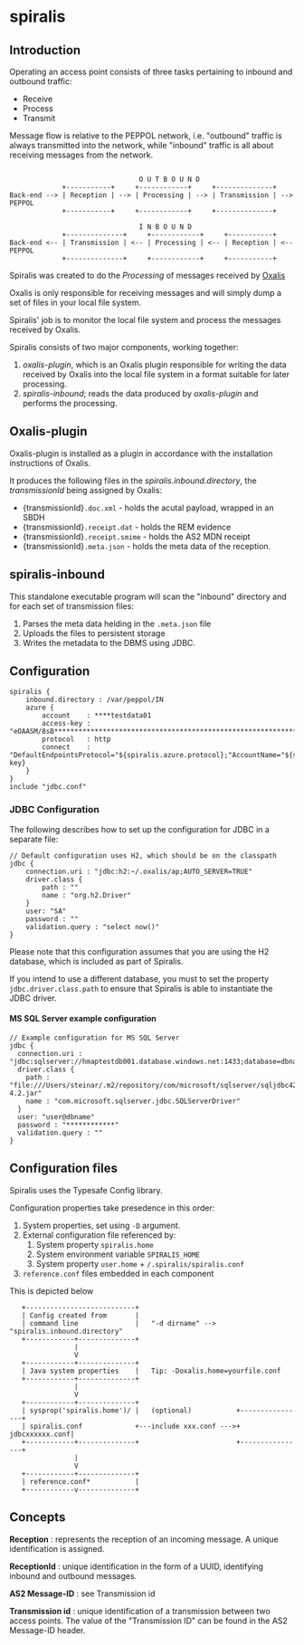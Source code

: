 # spiralis

## Introduction

Operating an access point consists of three tasks pertaining to inbound and outbound traffic:

 * Receive
 * Process
 * Transmit

Message flow is relative to the PEPPOL network, i.e. "outbound" traffic is always transmitted
into the network, while "inbound" traffic is all about receiving messages
from the network.

```

                                O U T B O U N D
             +-----------+     +------------+     +--------------+
Back-end --> | Reception | --> | Processing | --> | Transmission | --> PEPPOL
             +-----------+     +------------+     +--------------+

                                I N B O U N D
             +--------------+     +------------+     +-----------+
Back-end <-- | Transmission | <-- | Processing | <-- | Reception | <-- PEPPOL
             +--------------+     +------------+     +-----------+

```

Spiralis was created to do the *Processing* of messages received by
 [Oxalis](http://github.com/difi/oxalis)

Oxalis is only responsible for receiving messages and will simply dump a set of files in your
 local file system.

Spiralis' job is to monitor the local file system and process the messages received by Oxalis.

Spiralis consists of two major components, working together:

 1. *oxalis-plugin*, which is an Oxalis plugin responsible for writing the data received by Oxalis
    into the local file system in a format suitable for later processing.
 1. *spiralis-inbound*; reads the data produced by *oxalis-plugin* and performs the processing.


## Oxalis-plugin

Oxalis-plugin is installed as a plugin in accordance with the installation instructions of Oxalis.

It produces the following files in the *spiralis.inbound.directory*, the *transmissionId* being assigned by Oxalis:

 * {transmissionId}`.doc.xml` - holds the acutal payload, wrapped in an SBDH
 * {transmissionId}`.receipt.dat` - holds the REM evidence
 * {transmissionId}`.receipt.smime` - holds the AS2 MDN receipt
 * {transmissionId}`.meta.json` - holds the meta data of the reception.


## spiralis-inbound

This standalone executable program will scan the "inbound" directory and for each set of transmission files:

 1. Parses the meta data helding in the `.meta.json` file
 1. Uploads the files to persistent storage
 1. Writes the metadata to the DBMS using JDBC.

## Configuration

```
spiralis {
    inbound.directory : /var/peppol/IN
    azure {
	    account    : ****testdata01
	    access-key : "eOAASM/8sB****************************************************************************=="
	    protocol   : http
	    connect    : "DefaultEndpointsProtocol="${spiralis.azure.protocol};"AccountName="${spiralis.azure.account};"AccountKey="${spiralis.azure.access-key}
	}
}
include "jdbc.conf"
```

### JDBC Configuration

The following describes how to set up the configuration for JDBC in a separate file:

```
// Default configuration uses H2, which should be on the classpath
jdbc {
	connection.uri : "jdbc:h2:~/.oxalis/ap;AUTO_SERVER=TRUE"
	driver.class {
	    path : ""
	    name : "org.h2.Driver"
	}
	user: "SA"
	password : ""
	validation.query : "select now()"
}
```

Please note that this configuration assumes that you are using the H2 database, which is included as
 part of Spiralis.

If you intend to use a different database, you must to set the property `jdbc.driver.class.path` to ensure
that Spiralis is able to instantiate the JDBC driver.

#### MS SQL Server example configuration
```
// Example configuration for MS SQL Server
jdbc {
  connection.uri : "jdbc:sqlserver://hmaptestdb001.database.windows.net:1433;database=dbname;encrypt=true;trustServerCertificate=false;hostNameInCertificate=*.database.windows.net;loginTimeout=30;"
  driver.class {
    path : "file:///Users/steinar/.m2/repository/com/microsoft/sqlserver/sqljdbc42/4.2/sqljdbc42-4.2.jar"
    name : "com.microsoft.sqlserver.jdbc.SQLServerDriver"
  }
  user: "user@dbname"
  password : "************"
  validation.query : ""
}
```


## Configuration files

Spiralis uses the Typesafe Config library.

Configuration properties take presedence in this order:

 1. System properties, set using `-D` argument.
 2. External configuration file referenced by:
     1. System property `spiralis.home`
     1. System environment variable `SPIRALIS_HOME`
     1. System property `user.home` + `/.spiralis/spiralis.conf`
 1. `reference.conf` files embedded in each component

 This is depicted below

 ```
    +---------------------------+
    | Config created from       |
    | command line              |   "-d dirname" --> "spiralis.inbound.directory"
    +------------+--------------+
                 |
                 V
    +------------+--------------+
    | Java system properties    |   Tip: -Doxalis.home=yourfile.conf
    +------------+--------------+
                 |
                 V
    +------------+--------------+
    | sysprop('spiralis.home')/ |   (optional)           +----------------+
    | spiralis.conf             +---include xxx.conf --->+ jdbcxxxxxx.conf|
    +------------+--------------+                        +----------------+
                 |
                 V
    +------------+--------------+
    | reference.conf*           |
    +------------v--------------+

 ```

## Concepts

**Reception** : represents the reception of an incoming message. A unique identification is assigned.

**ReceptionId** : unique identification in the form of a UUID, identifying inbound and outbound messages.

**AS2 Message-ID** : see Transmission id

**Transmission id** : unique identification of a transmission between two access points. The value of the "Transmission ID"
 can be found in the AS2 Message-ID header.

 

